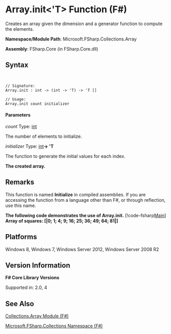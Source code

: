 # Array.init<'T> Function (F#)

Creates an array given the dimension and a generator function to compute the elements.

**Namespace/Module Path**: Microsoft.FSharp.Collections.Array

**Assembly**: FSharp.Core (in FSharp.Core.dll)


## Syntax


```


// Signature:
Array.init : int -> (int -> 'T) -> 'T []

// Usage:
Array.init count initializer

```



#### Parameters
*count*
Type: [int](http://msdn.microsoft.com/en-us/library/025d5455-3622-4ea5-9573-3ecbd4ee1375)


The number of elements to initialize.


*initializer*
Type: [int](http://msdn.microsoft.com/en-us/library/025d5455-3622-4ea5-9573-3ecbd4ee1375)**-&gt; 'T**


The function to generate the initial values for each index.



**The created array.**
## Remarks
This function is named **Initialize** in compiled assemblies. If you are accessing the function from a language other than F#, or through reflection, use this name.

**The following code demonstrates the use of Array.init.**
[!code-fsharp[Main](snippets/fsarrays/snippet101.fs)]
**Array of squares: [|0; 1; 4; 9; 16; 25; 36; 49; 64; 81|]**
## Platforms
Windows 8, Windows 7, Windows Server 2012, Windows Server 2008 R2


## Version Information
**F# Core Library Versions**

Supported in: 2.0, 4




## See Also
[Collections.Array Module &#40;F&#35;&#41;](Collections.Array-Module-%28FSharp%29.md)

[Microsoft.FSharp.Collections Namespace &#40;F&#35;&#41;](Microsoft.FSharp.Collections-Namespace-%28FSharp%29.md)

